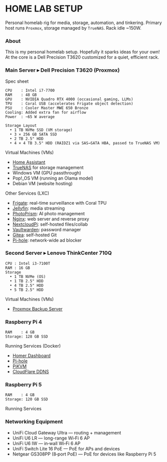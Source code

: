 # HOME LAB SETUP

Personal homelab rig for media, storage, automation, and tinkering.
Primary host runs `Proxmox`, storage managed by `TrueNAS`. Rack idle ~150W.


### About

This is my personal homelab setup. Hopefully it sparks ideas for your own!
At the core is a Dell Precision T3620 customized for a quiet, efficient rack.

### Main Server ▸ Dell Precision T3620 (Proxmox)

Spec sheet

```
CPU    : Intel i7-7700
RAM    : 48 GB
GPU    : NVIDIA Quadro RTX 4000 (occasional gaming, LLMs)
TPU    : Coral USB (accelerates Frigate object detection)
PSU    : Cooler Master MWE 650 Bronze
Cooling: Added extra fan for airflow
Power  : ~65 W average

Storage Layout
  • 1 TB NVMe SSD (VM storage)
  • 3 × 256 GB SATA SSD
  • 2 TB 2.5" HDD
  • 4 × 4 TB 3.5" HDD (RAIDZ1 via SAS→SATA HBA, passed to TrueNAS VM)
```

Virtual Machines (VMs)
- [Home Assistant](https://www.home-assistant.io/)
- [TrueNAS](https://www.truenas.com/) for storage management
- Windows VM (GPU passthrough)
- Pop!_OS VM (running an Olama model)
- Debian VM (website hosting)

Other Services (LXC)
- [Frigate](https://frigate.video/): real-time surveillance with Coral TPU
- [Jellyfin](https://jellyfin.org/): media streaming
- [PhotoPrism](https://photoprism.app/): AI photo management
- [Nginx](https://www.nginx.com/): web server and reverse proxy
- [NextcloudPi](https://ownyourbits.com/nextcloudpi/): self-hosted files/collab
- [Vaultwarden](https://github.com/dani-garcia/vaultwarden): password manager
- [Gitea](https://gitea.io/en-us/): self-hosted Git
- [Pi-hole](https://pi-hole.net/): network-wide ad blocker

### Second Server ▸ Lenovo ThinkCenter 710Q


```
CPU : Intel i3-7100T
RAM : 16 GB
Storage
  • 1 TB NVMe (OS)
  • 1 TB 2.5" HDD
  • 4 TB 2.5" HDD
  • 5 TB 2.5" HDD
```

Virtual Machines (VMs)
- [Proxmox Backup Server](https://www.proxmox.com/en/proxmox-backup-server)

### Raspberry Pi 4

```
RAM    : 4 GB
Storage: 128 GB SSD
```

Running Services (Docker)
- [Homer Dashboard](https://github.com/bastienwirtz/homer)
- [Pi-hole](https://pi-hole.net/)
- [PiKVM](https://github.com/pikvm/pikvm)
- [CloudFlare DDNS](https://hub.docker.com/r/oznu/cloudflare-ddns/)

### Raspberry Pi 5

```
RAM    : 4 GB
Storage: 120 GB SSD
```

Running Services

### Networking Equipment

- UniFi Cloud Gateway Ultra — routing + management
- UniFi U6 LR — long-range Wi‑Fi 6 AP
- UniFi U6 IW — in‑wall Wi‑Fi 6 AP
- UniFi Switch Lite 16 PoE — PoE for APs and devices
- Netgear GS308PP (8‑port PoE) — PoE for devices like Raspberry Pi 5
